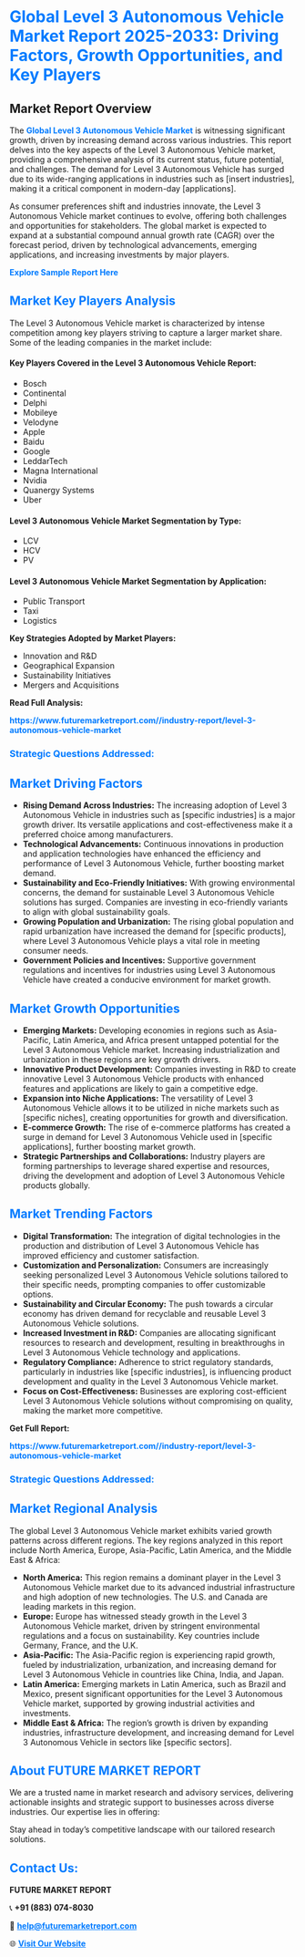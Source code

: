 <h1 style="color: #007BFF;">Global Level 3 Autonomous Vehicle Market Report 2025-2033: Driving Factors, Growth Opportunities, and Key Players</h1>

<section id="overview">
<h2>Market Report Overview</h2>
<p>The <a href="https://www.futuremarketreport.com//industry-report/level-3-autonomous-vehicle-market" style="color: #007BFF; text-decoration: none;"><strong>Global Level 3 Autonomous Vehicle Market</strong></a> is witnessing significant growth, driven by increasing demand across various industries. This report delves into the key aspects of the Level 3 Autonomous Vehicle market, providing a comprehensive analysis of its current status, future potential, and challenges. The demand for Level 3 Autonomous Vehicle has surged due to its wide-ranging applications in industries such as [insert industries], making it a critical component in modern-day [applications].</p>
<p>As consumer preferences shift and industries innovate, the Level 3 Autonomous Vehicle market continues to evolve, offering both challenges and opportunities for stakeholders. The global market is expected to expand at a substantial compound annual growth rate (CAGR) over the forecast period, driven by technological advancements, emerging applications, and increasing investments by major players.</p>
</section>

<section id="overview">
<p><a href="https://www.futuremarketreport.com//request-sample/reportId=63567" style="color: #007BFF; text-decoration: none;"><strong>Explore Sample Report Here</strong></a></p>
</section>

<section id="key-players">
<h2 style="color: #007BFF;">Market Key Players Analysis</h2>
<p>The Level 3 Autonomous Vehicle market is characterized by intense competition among key players striving to capture a larger market share. Some of the leading companies in the market include:</p>
<h4>Key Players Covered in the Level 3 Autonomous Vehicle Report:</h4>
<ul><li>Bosch</li><li>Continental</li><li>Delphi</li><li>Mobileye</li><li>Velodyne</li><li>Apple</li><li>Baidu</li><li>Google</li><li>LeddarTech</li><li>Magna International</li><li>Nvidia</li><li>Quanergy Systems</li><li>Uber</li></ul>
<h4>Level 3 Autonomous Vehicle Market Segmentation by Type:</h4>
<ul><li>LCV</li><li>HCV</li><li>PV</li></ul>

<h4>Level 3 Autonomous Vehicle Market Segmentation by Application:</h4>
<ul><li>Public Transport</li><li>Taxi</li><li>Logistics</li></ul>
<p><strong>Key Strategies Adopted by Market Players:</strong></p>
<ul>
<li>Innovation and R&D</li>
<li>Geographical Expansion</li>
<li>Sustainability Initiatives</li>
<li>Mergers and Acquisitions</li>
</ul>
</section>

<section>
<p><strong>Read Full Analysis: </strong></p><a href="https://www.futuremarketreport.com//industry-report/level-3-autonomous-vehicle-market" style="color: #007BFF; text-decoration: none;"><strong>https://www.futuremarketreport.com//industry-report/level-3-autonomous-vehicle-market</strong></a>
<h3 style="color: #007BFF;">Strategic Questions Addressed:</h3>
</section>

<section id="driving-factors">
<h2 style="color: #007BFF;">Market Driving Factors</h2>
<ul>
<li><strong>Rising Demand Across Industries:</strong> The increasing adoption of Level 3 Autonomous Vehicle in industries such as [specific industries] is a major growth driver. Its versatile applications and cost-effectiveness make it a preferred choice among manufacturers.</li>
<li><strong>Technological Advancements:</strong> Continuous innovations in production and application technologies have enhanced the efficiency and performance of Level 3 Autonomous Vehicle, further boosting market demand.</li>
<li><strong>Sustainability and Eco-Friendly Initiatives:</strong> With growing environmental concerns, the demand for sustainable Level 3 Autonomous Vehicle solutions has surged. Companies are investing in eco-friendly variants to align with global sustainability goals.</li>
<li><strong>Growing Population and Urbanization:</strong> The rising global population and rapid urbanization have increased the demand for [specific products], where Level 3 Autonomous Vehicle plays a vital role in meeting consumer needs.</li>
<li><strong>Government Policies and Incentives:</strong> Supportive government regulations and incentives for industries using Level 3 Autonomous Vehicle have created a conducive environment for market growth.</li>
</ul>
</section>

<section id="growth-opportunities">
<h2 style="color: #007BFF;">Market Growth Opportunities</h2>
<ul>
<li><strong>Emerging Markets:</strong> Developing economies in regions such as Asia-Pacific, Latin America, and Africa present untapped potential for the Level 3 Autonomous Vehicle market. Increasing industrialization and urbanization in these regions are key growth drivers.</li>
<li><strong>Innovative Product Development:</strong> Companies investing in R&D to create innovative Level 3 Autonomous Vehicle products with enhanced features and applications are likely to gain a competitive edge.</li>
<li><strong>Expansion into Niche Applications:</strong> The versatility of Level 3 Autonomous Vehicle allows it to be utilized in niche markets such as [specific niches], creating opportunities for growth and diversification.</li>
<li><strong>E-commerce Growth:</strong> The rise of e-commerce platforms has created a surge in demand for Level 3 Autonomous Vehicle used in [specific applications], further boosting market growth.</li>
<li><strong>Strategic Partnerships and Collaborations:</strong> Industry players are forming partnerships to leverage shared expertise and resources, driving the development and adoption of Level 3 Autonomous Vehicle products globally.</li>
</ul>
</section>

<section id="trending-factors">
<h2 style="color: #007BFF;">Market Trending Factors</h2>
<ul>
<li><strong>Digital Transformation:</strong> The integration of digital technologies in the production and distribution of Level 3 Autonomous Vehicle has improved efficiency and customer satisfaction.</li>
<li><strong>Customization and Personalization:</strong> Consumers are increasingly seeking personalized Level 3 Autonomous Vehicle solutions tailored to their specific needs, prompting companies to offer customizable options.</li>
<li><strong>Sustainability and Circular Economy:</strong> The push towards a circular economy has driven demand for recyclable and reusable Level 3 Autonomous Vehicle solutions.</li>
<li><strong>Increased Investment in R&D:</strong> Companies are allocating significant resources to research and development, resulting in breakthroughs in Level 3 Autonomous Vehicle technology and applications.</li>
<li><strong>Regulatory Compliance:</strong> Adherence to strict regulatory standards, particularly in industries like [specific industries], is influencing product development and quality in the Level 3 Autonomous Vehicle market.</li>
<li><strong>Focus on Cost-Effectiveness:</strong> Businesses are exploring cost-efficient Level 3 Autonomous Vehicle solutions without compromising on quality, making the market more competitive.</li>
</ul>
</section>

<section>
<p><strong>Get Full Report: </strong></p><a href="https://www.futuremarketreport.com//industry-report/level-3-autonomous-vehicle-market" style="color: #007BFF; text-decoration: none;"><strong>https://www.futuremarketreport.com//industry-report/level-3-autonomous-vehicle-market</strong></a>
<h3 style="color: #007BFF;">Strategic Questions Addressed:</h3>
</section>


<section id="regional-analysis">
<h2 style="color: #007BFF;">Market Regional Analysis</h2>
<p>The global Level 3 Autonomous Vehicle market exhibits varied growth patterns across different regions. The key regions analyzed in this report include North America, Europe, Asia-Pacific, Latin America, and the Middle East & Africa:</p>
<ul>
<li><strong>North America:</strong> This region remains a dominant player in the Level 3 Autonomous Vehicle market due to its advanced industrial infrastructure and high adoption of new technologies. The U.S. and Canada are leading markets in this region.</li>
<li><strong>Europe:</strong> Europe has witnessed steady growth in the Level 3 Autonomous Vehicle market, driven by stringent environmental regulations and a focus on sustainability. Key countries include Germany, France, and the U.K.</li>
<li><strong>Asia-Pacific:</strong> The Asia-Pacific region is experiencing rapid growth, fueled by industrialization, urbanization, and increasing demand for Level 3 Autonomous Vehicle in countries like China, India, and Japan.</li>
<li><strong>Latin America:</strong> Emerging markets in Latin America, such as Brazil and Mexico, present significant opportunities for the Level 3 Autonomous Vehicle market, supported by growing industrial activities and investments.</li>
<li><strong>Middle East & Africa:</strong> The region’s growth is driven by expanding industries, infrastructure development, and increasing demand for Level 3 Autonomous Vehicle in sectors like [specific sectors].</li>
</ul>
</section>

<footer>
<h2 style="color: #007BFF;">About FUTURE MARKET REPORT</h2>
<p>We are a trusted name in market research and advisory services, delivering actionable insights and strategic support to businesses across diverse industries. Our expertise lies in offering:</p>

<p>Stay ahead in today’s competitive landscape with our tailored research solutions.</p>

<h2 style="color: #007BFF;">Contact Us:</h2>
<p><strong>FUTURE MARKET REPORT</strong></p>
<p>📞 <strong>+91 (883) 074-8030</strong></p>
<p>📧 <strong><a href="mailto:help@futuremarketreport.com" style="color: #007BFF;">help@futuremarketreport.com</a></strong></p>
<p>🌐 <strong><a href="https://www.futuremarketreport.com/" style="color: #007BFF;">Visit Our Website</a></strong></p>
</footer>